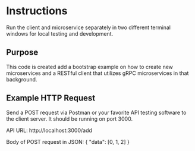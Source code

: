 # Instructions
Run the client and microservice separately in two different terminal windows for local testing and development.

## Purpose
This code is created add a bootstrap example on how to create new microservices and a RESTful client that utilizes gRPC microservices in that background. 

## Example HTTP Request
Send a POST request via Postman or your favorite API testing software to the client server. It should be running on port 3000.

API URL: 
http://localhost:3000/add

Body of POST request in JSON:
{
    "data": [0, 1, 2]
} 